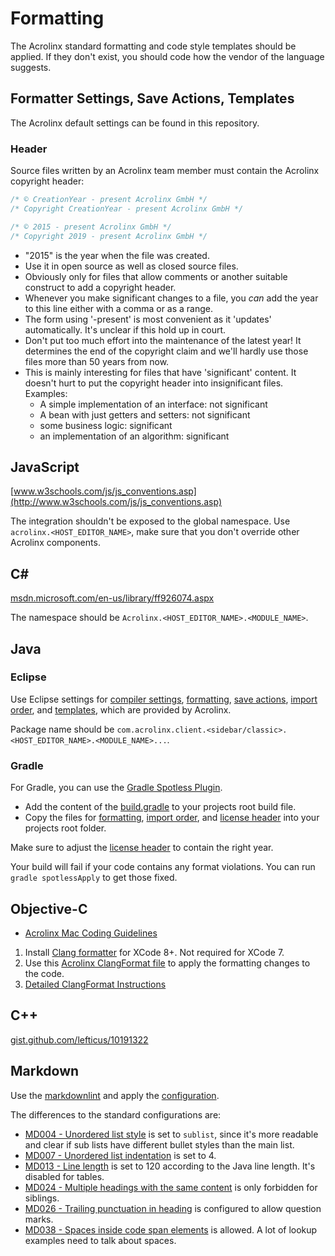 # Formatting

The Acrolinx standard formatting and code style templates should be applied.
If they don't exist, you should code how the vendor of the language suggests.

## Formatter Settings, Save Actions, Templates

The Acrolinx default settings can be found in this repository.

### Header

Source files written by an Acrolinx team member must contain the Acrolinx copyright header:

```java
/* © CreationYear - present Acrolinx GmbH */
/* Copyright CreationYear - present Acrolinx GmbH */

/* © 2015 - present Acrolinx GmbH */
/* Copyright 2019 - present Acrolinx GmbH */
```

* "2015" is the year when the file was created.
* Use it in open source as well as closed source files.
* Obviously only for files that allow comments or another suitable construct to add a copyright header.
* Whenever you make significant changes to a file, you _can_ add the year to this line either with a comma or as a range.
* The form using '-present' is most convenient as it 'updates' automatically. It's unclear if this hold up in court.
* Don't put too much effort into the maintenance of the latest year!
  It determines the end of the copyright claim and we'll hardly use those files more than 50 years from now.
* This is mainly interesting for files that have 'significant' content.
  It doesn't hurt to put the copyright header into insignificant files. Examples:
    + A simple implementation of an interface: not significant
    + A bean with just getters and setters: not significant
    + some business logic: significant
    + an implementation of an algorithm: significant

## JavaScript

[www.w3schools.com/js/js_conventions.asp](http://www.w3schools.com/js/js_conventions.asp)

The integration shouldn't be exposed to the global namespace.
Use `acrolinx.<HOST_EDITOR_NAME>`, make sure that you don't override other Acrolinx components.

## C\#

[msdn.microsoft.com/en-us/library/ff926074.aspx](https://msdn.microsoft.com/en-us/library/ff926074.aspx)

The namespace should be `Acrolinx.<HOST_EDITOR_NAME>.<MODULE_NAME>`.

## Java

### Eclipse

Use Eclipse settings for [compiler settings](/ide-settings/java/eclipse/acrolinxJavaCompilerPreferences.epf),
[formatting](/ide-settings/java/eclipse/acrolinxJavaSourceFormat.xml),
[save actions](/ide-settings/java/eclipse/acrolinxJavaSourceCleanUp.xml),
[import order](/ide-settings/java/eclipse/eclipse.importorder),
and [templates](/ide-settings/java/eclipse/acrolinxJavaTemplates.xml), which are provided by Acrolinx.

Package name should be `com.acrolinx.client.<sidebar/classic>.<HOST_EDITOR_NAME>.<MODULE_NAME>...`.

### Gradle

For Gradle, you can use the [Gradle Spotless Plugin](https://plugins.gradle.org/plugin/com.diffplug.gradle.spotless).

* Add the content of the [build.gradle](/gradle-spotless-settings/build.gradle) to your projects root build file.
* Copy the files for [formatting](/gradle-spotless-settings/spotless.eclipseformat.xml),
  [import order](/gradle-spotless-settings/spotless.importorder),
  and [license header](/gradle-spotless-settings/spotless.license.java) into your projects root folder.

Make sure to adjust the [license header](/gradle-spotless-settings/spotless.license.java) to contain the right year.

Your build will fail if your code contains any format violations.
You can run `gradle spotlessApply` to get those fixed.

## Objective-C

* [Acrolinx Mac Coding Guidelines](mac-coding-guidelines.md)

1. Install [Clang formatter](https://github.com/travisjeffery/ClangFormat-Xcode/ ) for XCode 8+. Not required for XCode 7.
2. Use this [Acrolinx ClangFormat file](/ide-settings/objective-c/xcode/.clang-format)
   to apply the formatting changes to the code.
3. [Detailed ClangFormat Instructions](https://github.com/travisjeffery/ClangFormat-Xcode/blob/master/README.md)

## C++

[gist.github.com/lefticus/10191322](https://gist.github.com/lefticus/10191322)

## Markdown

Use the [markdownlint](https://github.com/DavidAnson/markdownlint) and apply the [configuration](/.markdownlint.json).

The differences to the standard configurations are:

* [MD004 - Unordered list style](https://github.com/DavidAnson/markdownlint/blob/v0.11.0/doc/Rules.md#md004)
  is set to `sublist`, since it's more readable and clear if sub lists have different bullet styles than the main list.
* [MD007 - Unordered list indentation](https://github.com/DavidAnson/markdownlint/blob/v0.11.0/doc/Rules.md#md007)
  is set to 4.
* [MD013 - Line length](https://github.com/DavidAnson/markdownlint/blob/v0.11.0/doc/Rules.md#md013)
  is set to 120 according to the Java line length. It's disabled for tables.
* [MD024 - Multiple headings with the same content](https://github.com/DavidAnson/markdownlint/blob/v0.11.0/doc/Rules.md#md024)
  is only forbidden for siblings.
* [MD026 - Trailing punctuation in heading](https://github.com/DavidAnson/markdownlint/blob/v0.11.0/doc/Rules.md#md026)
  is configured to allow question marks.
* [MD038 - Spaces inside code span elements](https://github.com/DavidAnson/markdownlint/blob/v0.11.0/doc/Rules.md#md038)
  is allowed. A lot of lookup examples need to talk about spaces.

